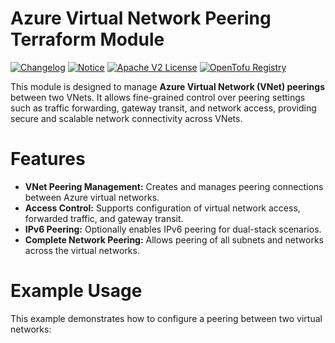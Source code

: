 # Azure Virtual Network Peering Terraform Module

[![Changelog](https://img.shields.io/badge/changelog-release-green.svg)](CHANGELOG.md)
[![Notice](https://img.shields.io/badge/notice-copyright-blue.svg)](NOTICE)
[![Apache V2 License](https://img.shields.io/badge/license-Apache%20V2-orange.svg)](LICENSE)
[![OpenTofu Registry](https://img.shields.io/badge/opentofu-registry-yellow.svg)](https://search.opentofu.org/module/CloudAstro/vnet-peering/azurerm/)

This module is designed to manage **Azure Virtual Network (VNet) peerings** between two VNets. It allows fine-grained control over peering settings such as traffic forwarding, gateway transit, and network access, providing secure and scalable network connectivity across VNets.

# Features

- **VNet Peering Management:** Creates and manages peering connections between Azure virtual networks.
- **Access Control:** Supports configuration of virtual network access, forwarded traffic, and gateway transit.
- **IPv6 Peering:** Optionally enables IPv6 peering for dual-stack scenarios.
- **Complete Network Peering:** Allows peering of all subnets and networks across the virtual networks.

# Example Usage

This example demonstrates how to configure a peering between two virtual networks:
